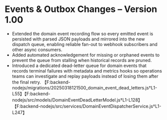 # Events & Outbox Changes – Version 1.00

- Extended the domain event recording flow so every emitted event is persisted with parsed JSON payloads and mirrored into the new dispatch queue, enabling reliable fan-out to webhook subscribers and other async consumers.
- Added automated acknowledgement for missing or orphaned events to prevent the queue from stalling when historical records are pruned.
- Introduced a dedicated dead-letter queue for domain events that records terminal failures with metadata and metrics hooks so operations teams can investigate and replay payloads instead of losing them after the final retry. 【F:backend-nodejs/migrations/20250318121500_domain_event_dead_letters.js†L1-L55】【F:backend-nodejs/src/models/DomainEventDeadLetterModel.js†L1-L128】【F:backend-nodejs/src/services/DomainEventDispatcherService.js†L1-L247】
